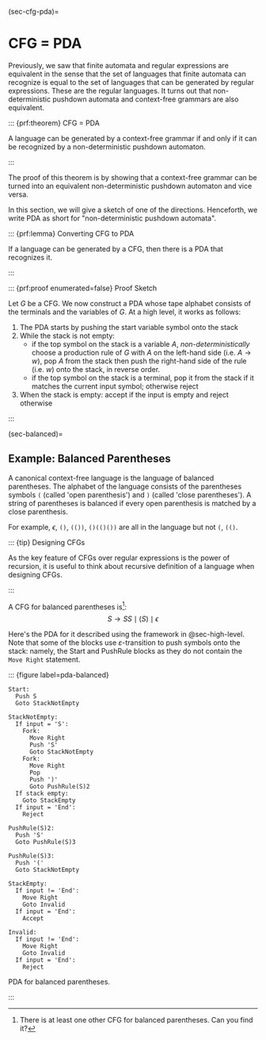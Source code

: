 (sec-cfg-pda)=

# CFG = PDA

Previously, we saw that finite automata and regular expressions are
equivalent in the sense that the set of languages that finite automata
can recognize is equal to the set of languages that can be generated by
regular expressions. These are the regular languages. It turns out that
non-deterministic pushdown automata and context-free grammars are also
equivalent.

::: {prf:theorem} CFG = PDA

A language can be generated by a context-free grammar if and only if it
can be recognized by a non-deterministic pushdown automaton.

:::

The proof of this theorem is by showing that a context-free grammar can
be turned into an equivalent non-deterministic pushdown automaton and
vice versa.

In this section, we will give a sketch of one of the directions.
Henceforth, we write PDA as short for "non-deterministic pushdown
automata".

::: {prf:lemma} Converting CFG to PDA

If a language can be generated by a CFG, then there is a PDA that
recognizes it.

:::

::: {prf:proof enumerated=false} Proof Sketch

Let $G$ be a CFG. We now construct a PDA whose tape alphabet consists of
the terminals and the variables of $G$. At a high level, it works as
follows:

1.  The PDA starts by pushing the start variable symbol onto the stack
2.  While the stack is not empty:
    - if the top symbol on the stack is a variable $A$,
      *non-deterministically* choose a production rule of $G$ with $A$
      on the left-hand side (i.e. $A \rightarrow w$), pop $A$ from the
      stack then push the right-hand side of the rule (i.e. $w$) onto
      the stack, in reverse order.
    - if the top symbol on the stack is a terminal, pop it from the
      stack if it matches the current input symbol; otherwise reject
3.  When the stack is empty: accept if the input is empty and reject
    otherwise

:::

(sec-balanced)=

## Example: Balanced Parentheses

A canonical context-free language is the language of balanced
parentheses. The alphabet of the language consists of the parentheses
symbols `(` (called 'open parenthesis') and `)` (called 'close
parentheses'). A string of parentheses is balanced if every open
parenthesis is matched by a close parenthesis.

For example, $\epsilon$, `()`, `(())`, `()(()())` are all in the
language but not `(`, `(()`.

::: {tip} Designing CFGs

As the key feature of CFGs over regular expressions is the power of
recursion, it is useful to think about recursive definition of a
language when designing CFGs.

:::

A CFG for balanced parentheses is[^1]:
$$S \rightarrow SS \mid (S) \mid \epsilon$$

Here's the PDA for it described using the framework in @sec-high-level.
Note that some of the blocks use $ε$-transition to push symbols onto the
stack: namely, the Start and PushRule blocks as they do not contain the
`Move Right` statement.

::: {figure label=pda-balanced}

    Start:
      Push S
      Goto StackNotEmpty

    StackNotEmpty:
      If input = 'S':
        Fork:
          Move Right
          Push 'S'
          Goto StackNotEmpty
        Fork:
          Move Right
          Pop
          Push ')'
          Goto PushRule(S)2
      If stack empty:
        Goto StackEmpty
      If input = 'End':
        Reject

    PushRule(S)2:
      Push 'S'
      Goto PushRule(S)3

    PushRule(S)3:
      Push '('
      Goto StackNotEmpty

    StackEmpty:
      If input != 'End':
        Move Right
        Goto Invalid
      If input = 'End':
        Accept

    Invalid:
      If input != 'End':
        Move Right
        Goto Invalid
      If input = 'End':
        Reject

PDA for balanced parentheses.

:::

[^1]: There is at least one other CFG for balanced parentheses. Can you
    find it?
